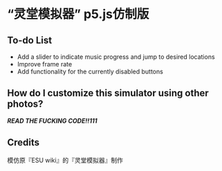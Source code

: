 # “灵堂模拟器” p5.js仿制版

## To-do List
- Add a slider to indicate music progress and jump to desired locations
- Improve frame rate
- Add functionality for the currently disabled buttons

## How do I customize this simulator using other photos?
***READ THE FUCKING CODE!!111***

## Credits
模仿原『ESU wiki』的『灵堂模拟器』制作
